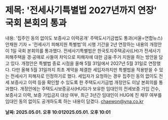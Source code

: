 # **제목: '전세사기특별법 2027년까지 연장' 국회 본회의 통과**

  내용: '집주인 동의 없이도 보증사고 이력공개' 주택도시기금법도 통과(서울=연합뉴스) 안채원 기자 = '전세사기 피해지원 특별법'의 시행 기간을 2년 연장하는 내용의 개정안이 1일 국회 본회의를 통과했다.    전세사기특별법은 한국토지주택공사(LH)가 전세사기 피해주택을 경·공매로 사들여 차익으로 피해자에 대한 금융·주거 지원을 하는 방안을 담고 있다.    개정안은 특별법 종료 시점을 올해 5월 31일에서 2027년 5월 31일로 연장했다. 다만 올해 5월 31일까지 최초 계약을 체결한 세입자까지만 특별법을 적용받을 수 있는 전세사기 피해자로 인정하기로 했다.    세입자가 요청하는 경우 집주인 동의 없이도 전세 보증사고 이력 등을 확인할 수 있도록 한 주택도시기금법 개정안도 이날 본회의를 통과했다.    개정안에는 주택도시보증공사(HUG)가 보유한 임대인의 전세보증 가입 건수, 보증사고 이력, 보증 가입금지 대상 여부, 최근 3년간 임대인이 HUG에 진 채무 여부를 임대인 동의 없이도 공개하도록 하는 내용이 담겼다.    chaewon@yna.co.kr

  **날짜: 2025.05.01. 오후 10:012025.05.01. 오후 10:01**